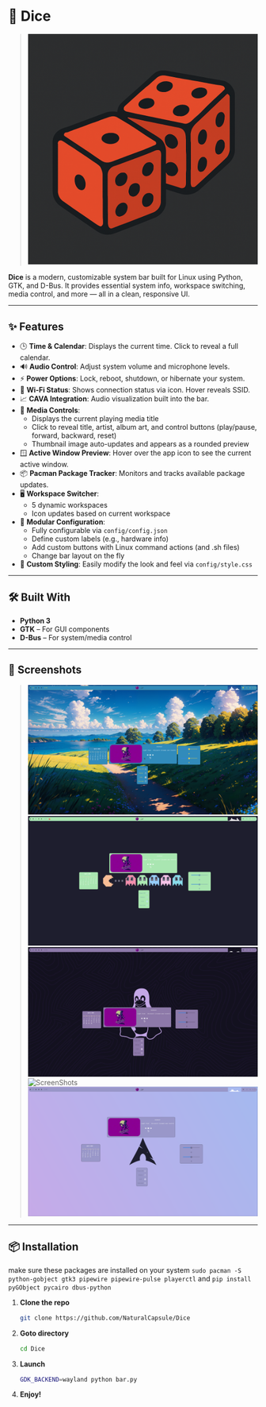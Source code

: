 # 🎲 Dice

> ![App](app_images/dice.png)

**Dice** is a modern, customizable system bar built for Linux using Python, GTK, and D-Bus. It provides essential system info, workspace switching, media control, and more — all in a clean, responsive UI.

---

## ✨ Features

- 🕒 **Time & Calendar**: Displays the current time. Click to reveal a full calendar.
- 🔊 **Audio Control**: Adjust system volume and microphone levels.
- ⚡ **Power Options**: Lock, reboot, shutdown, or hibernate your system.
- 📶 **Wi-Fi Status**: Shows connection status via icon. Hover reveals SSID.
- 📈 **CAVA Integration**: Audio visualization built into the bar.
- 🎵 **Media Controls**:
  - Displays the current playing media title
  - Click to reveal title, artist, album art, and control buttons (play/pause, forward, backward, reset)
  - Thumbnail image auto-updates and appears as a rounded preview
- 🪟 **Active Window Preview**: Hover over the app icon to see the current active window.
- 📦 **Pacman Package Tracker**: Monitors and tracks available package updates.
- 🖥️ **Workspace Switcher**:
  - 5 dynamic workspaces
  - Icon updates based on current workspace
- 🧩 **Modular Configuration**:
  - Fully configurable via `config/config.json`
  - Define custom labels (e.g., hardware info)
  - Add custom buttons with Linux command actions (and .sh files)
  - Change bar layout on the fly
- 🎨 **Custom Styling**: Easily modify the look and feel via `config/style.css`

---

## 🛠️ Built With

- **Python 3**
- **GTK** – For GUI components
- **D-Bus** – For system/media control

---

## 📸 Screenshots

> ![ScreenShots](app_images/2.png) ![ScreenShots](app_images/1.png) ![ScreenShots](app_images/3.png) ![ScreenShots](app_images/4.png) ![ScreenShots](app_images/5.png)

---

## 📦 Installation

make sure these packages are installed on your system
`sudo pacman -S python-gobject gtk3 pipewire pipewire-pulse playerctl`
and
`pip install pyGObject pycairo dbus-python`

1. **Clone the repo**
   ```bash
   git clone https://github.com/NaturalCapsule/Dice
   ```

2. **Goto directory**
   ```bash
   cd Dice
   ```

3. **Launch**
   ```bash
   GDK_BACKEND=wayland python bar.py
   ```

4. **Enjoy!**
